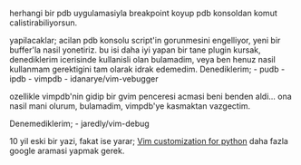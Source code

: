 
herhangi bir pdb uygulamasiyla breakpoint koyup pdb konsoldan komut
calistirabiliyorsun.

yapilacaklar;
acilan pdb konsolu script'in gorunmesini engelliyor, yeni bir buffer'la nasil
yonetiriz.
bu isi daha iyi yapan bir tane plugin kursak, denediklerim icerisinde kullanisli
olan bulamadim, veya ben henuz nasil kullanmam gerektigini tam olarak idrak
edemedim. 
Denediklerim;
    - pudb
    - ipdb
    - vimpdb
    - idanarye/vim-vebugger

ozellikle vimpdb'nin gidip bir gvim penceresi acmasi beni benden aldi... ona
nasil mani olurum, bulamadim, vimpdb'ye kasmaktan vazgectim. 

Denemediklerim;
    - jaredly/vim-debug

10 yil eski bir yazi, fakat ise yarar;
[Vim customization for python](http://www.cmdln.org/2008/10/18/vim-customization-for-python/)
daha fazla google aramasi yapmak gerek.

